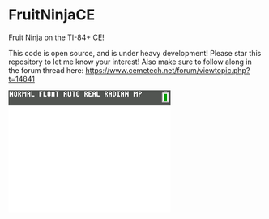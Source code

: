 # FruitNinjaCE
Fruit Ninja on the TI-84+ CE!

This code is open source, and is under heavy development! Please star this repository to let me know your interest!
Also make sure to follow along in the forum thread here: https://www.cemetech.net/forum/viewtopic.php?t=14841

![A Screenshot](https://raw.githubusercontent.com/Michael2-3B/FruitNinjaCE/master/screenshots/fruitNinjaMarch5.png)
